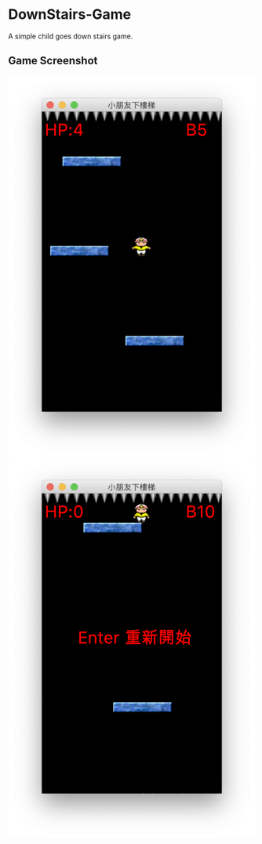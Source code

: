 # DownStairs-Game
A simple child goes down stairs game.
## Game Screenshot
![image](https://github.com/jeannineshiu/DownStairs-Game/blob/master/start.png)
![image](https://github.com/jeannineshiu/DownStairs-Game/blob/master/gameover.png)

